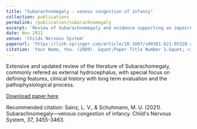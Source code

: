 ```yaml
---
title: "Subarachnomegaly - venous congestion of infancy"
collection: publications
permalink: /publication/subarachnomegaly
excerpt: 'Review of Subarachnomegaly and evidence supporting an impaired cerebrovenous system'
date: Nov 2021
venue: 'Childs Nervous System'
paperurl: 'https://link.springer.com/article/10.1007/s00381-021-05328-z'
citation: 'Your Name, You. (2009). &quot;Paper Title Number 1.&quot; <i>Journal 1</i>. 1(1).'
---
```

Extensive and updated review of the literature of Subarachomegaly, commonly refered as external hydrocephalus, with special focus on defining features, clinical history with long term evaluation and 
the pathophysiological process.

[Download paper here](https://link.springer.com/article/10.1007/s00381-021-05328-z)

Recommended citation: Sainz, L. V., & Schuhmann, M. U. (2021). Subarachnomegaly—venous congestion of infancy. Child's Nervous System, 37, 3455-3463.
